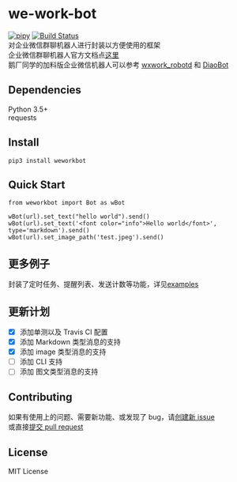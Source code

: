 # we-work-bot 
[![pipy](https://img.shields.io/pypi/v/weworkbot?color=blue)](https://pypi.org/project/weworkbot/) [![Build Status](https://travis-ci.com/MakDon/we-work-bot.svg?branch=master)](https://travis-ci.com/MakDon/we-work-bot)    
对企业微信群聊机器人进行封装以方便使用的框架  
企业微信群聊机器人官方文档点[这里](https://work.weixin.qq.com/api/doc#90000/90136/91770)   
鹅厂同学的加料版企业微信机器人可以参考 [wxwork_robotd](https://github.com/owt5008137/wxwork_robotd) 和 [DiaoBot](https://github.com/Bokjan/DiaoBot)

## Dependencies  
Python 3.5+   
requests

## Install

`pip3 install weworkbot`

## Quick Start

    from weworkbot import Bot as wBot
    
    wBot(url).set_text("hello world").send()
    wBot(url).set_text('<font color="info">Hello world</font>', type='markdown').send()
    wBot(url).set_image_path('test.jpeg').send()
## 更多例子

封装了定时任务、提醒列表、发送计数等功能，详见[examples](https://github.com/MakDon/we-work-bot/blob/master/example.py)

## 更新计划

- [x] 添加单测以及 Travis CI 配置
- [x] 添加 Markdown 类型消息的支持
- [x] 添加 image 类型消息的支持
- [ ] 添加 CLI 支持
- [ ] 添加 图文类型消息的支持

## Contributing

如果有使用上的问题、需要新功能、或发现了 bug，请[创建新 issue](https://github.com/MakDon/we-work-bot/issues)    
或直接[提交 pull request](https://github.com/MakDon/we-work-bot/pulls)

## License

MIT License
